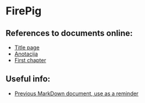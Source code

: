 # FirePig

## References to documents online:
- [Title page](https://vult-my.sharepoint.com/:w:/g/personal/vilius_minkevicius_mif_stud_vu_lt/EQDu1Haen3xIrXkJ1CgDpF0BVVdb4J_9m_AZzgT3E_H9Xw?e=h76RdA)
- [Anotacija](https://vult-my.sharepoint.com/:w:/g/personal/edvinas_smita_mif_stud_vu_lt/Ea0i0jvSxGtEv4_LbvZDzigBsj1Hyeq7mpwJWAZnon65qQ?rtime=29qBVdk810g)
- [First chapter](https://vult-my.sharepoint.com/:w:/r/personal/vilius_minkevicius_mif_stud_vu_lt/_layouts/15/Doc.aspx?sourcedoc=%7BE35056B5-704D-4FB9-9DF5-B442E0A21AFF%7D&file=Ivadas.docx&action=default&mobileredirect=true)

## Useful info:
- [Previous MarkDown document, use as a reminder](https://github.com/Tristanas/PSI2-Food-Bee-Inc/blob/master/Dokumentas.md)
